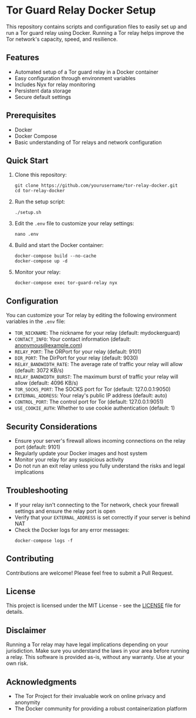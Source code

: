 # Tor Guard Relay Docker Setup

This repository contains scripts and configuration files to easily set up and run a Tor guard relay using Docker. Running a Tor relay helps improve the Tor network's capacity, speed, and resilience.

## Features

- Automated setup of a Tor guard relay in a Docker container
- Easy configuration through environment variables
- Includes Nyx for relay monitoring
- Persistent data storage
- Secure default settings

## Prerequisites

- Docker
- Docker Compose
- Basic understanding of Tor relays and network configuration

## Quick Start

1. Clone this repository:
   ```
   git clone https://github.com/yourusername/tor-relay-docker.git
   cd tor-relay-docker
   ```

2. Run the setup script:
   ```
   ./setup.sh
   ```

3. Edit the `.env` file to customize your relay settings:
   ```
   nano .env
   ```

4. Build and start the Docker container:
   ```
   docker-compose build --no-cache
   docker-compose up -d
   ```

5. Monitor your relay:
   ```
   docker-compose exec tor-guard-relay nyx
   ```

## Configuration

You can customize your Tor relay by editing the following environment variables in the `.env` file:

- `TOR_NICKNAME`: The nickname for your relay (default: mydockerguard)
- `CONTACT_INFO`: Your contact information (default: anonymous@example.com)
- `RELAY_PORT`: The ORPort for your relay (default: 9101)
- `DIR_PORT`: The DirPort for your relay (default: 9030)
- `RELAY_BANDWIDTH_RATE`: The average rate of traffic your relay will allow (default: 3072 KB/s)
- `RELAY_BANDWIDTH_BURST`: The maximum burst of traffic your relay will allow (default: 4096 KB/s)
- `TOR_SOCKS_PORT`: The SOCKS port for Tor (default: 127.0.0.1:9050)
- `EXTERNAL_ADDRESS`: Your relay's public IP address (default: auto)
- `CONTROL_PORT`: The control port for Tor (default: 127.0.0.1:9051)
- `USE_COOKIE_AUTH`: Whether to use cookie authentication (default: 1)

## Security Considerations

- Ensure your server's firewall allows incoming connections on the relay port (default: 9101)
- Regularly update your Docker images and host system
- Monitor your relay for any suspicious activity
- Do not run an exit relay unless you fully understand the risks and legal implications

## Troubleshooting

- If your relay isn't connecting to the Tor network, check your firewall settings and ensure the relay port is open
- Verify that your `EXTERNAL_ADDRESS` is set correctly if your server is behind NAT
- Check the Docker logs for any error messages:
  ```
  docker-compose logs -f
  ```

## Contributing

Contributions are welcome! Please feel free to submit a Pull Request.

## License

This project is licensed under the MIT License - see the [LICENSE](LICENSE) file for details.

## Disclaimer

Running a Tor relay may have legal implications depending on your jurisdiction. Make sure you understand the laws in your area before running a relay. This software is provided as-is, without any warranty. Use at your own risk.

## Acknowledgments

- The Tor Project for their invaluable work on online privacy and anonymity
- The Docker community for providing a robust containerization platform

